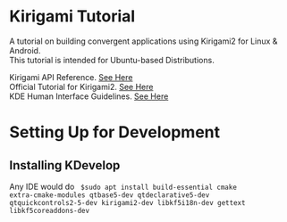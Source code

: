 # Kirigami Tutorial
A tutorial on building convergent applications using Kirigami2 for Linux &amp; Android. <br/>
This tutorial is intended for Ubuntu-based Distributions. <br/>

Kirigami API Reference. [See Here](https://api.kde.org/frameworks/kirigami/html/index.html) <br/>
Official Tutorial for Kirigami2. [See Here](https://develop.kde.org/docs/getting-started/kirigami/)<br/>
KDE Human Interface Guidelines. [See Here](https://develop.kde.org/hig/)<br/>

# Setting Up for Development
## Installing KDevelop
Any IDE would do
<code>
$sudo apt install build-essential cmake extra-cmake-modules qtbase5-dev qtdeclarative5-dev qtquickcontrols2-5-dev kirigami2-dev libkf5i18n-dev gettext libkf5coreaddons-dev
</code>


